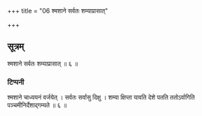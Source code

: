 +++
title = "06 श्मशाने सर्वतः शम्याप्रासात्"

+++
## सूत्रम्
श्मशाने सर्वतः शम्याप्रासात् ॥ ६ ॥  
### टिप्पनी
श्मशाने चाध्ययनं वर्जयेत् । सर्वतः सर्वासु दिक्षु । शम्या क्षिप्ता यावति देशे पतति ततोऽर्वागिति पञ्चमीनिर्देशाद्गम्यते ॥ ६ ॥  

